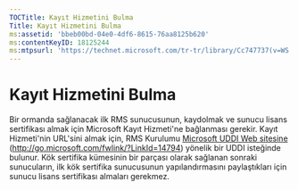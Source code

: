 ```yaml
---
TOCTitle: Kayıt Hizmetini Bulma
Title: Kayıt Hizmetini Bulma
ms:assetid: 'bbeb00bd-04e0-4df6-8615-76aa8125b620'
ms:contentKeyID: 18125244
ms:mtpsurl: 'https://technet.microsoft.com/tr-tr/library/Cc747737(v=WS.10)'
---
```


Kayıt Hizmetini Bulma
=====================

Bir ormanda sağlanacak ilk RMS sunucusunun, kaydolmak ve sunucu lisans sertifikası almak için Microsoft Kayıt Hizmeti'ne bağlanması gerekir. Kayıt Hizmeti'nin URL'sini almak için, RMS Kurulumu [Microsoft UDDI Web sitesine](http://go.microsoft.com/fwlink/?linkid=14794) (http://go.microsoft.com/fwlink/?LinkId=14794) yönelik bir UDDI isteğinde bulunur. Kök sertifika kümesinin bir parçası olarak sağlanan sonraki sunucuların, ilk kök sertifika sunucusunun yapılandırmasını paylaştıkları için sunucu lisans sertifikası almaları gerekmez.
